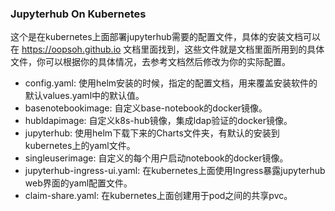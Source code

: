 ### Jupyterhub On Kubernetes

  这个是在kubernetes上面部署jupyterhub需要的配置文件，具体的安装文档可以在 https://oopsoh.github.io 文档里面找到，这些文件就是文档里面所用到的具体文件，你可以根据你的具体情况，去参考文档然后修改为你的实际配置。
  

- config.yaml: 使用helm安装的时候，指定的配置文档，用来覆盖安装软件的默认values.yaml中的默认值。
- basenotebookimage: 自定义base-notebook的docker镜像。
- hubldapimage: 自定义k8s-hub镜像，集成ldap验证的docker镜像。
- jupyterhub: 使用helm下载下来的Charts文件夹，有默认的安装到kubernetes上的yaml文件。
- singleuserimage: 自定义的每个用户启动notebook的docker镜像。
- jupyterhub-ingress-ui.yaml: 在kubernetes上面使用Ingress暴露jupyterhub web界面的yaml配置文件。
- claim-share.yaml: 在kubernetes上面创建用于pod之间的共享pvc。
